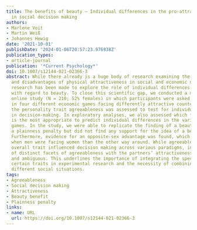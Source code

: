 ```yaml
---
title: The benefits of beauty – Individual differences in the pro-attractiveness bias
  in social decision making
authors:
- Marlene Voit
- Martin Weiß
- Johannes Hewig
date: '2021-10-01'
publishDate: '2024-01-06T20:57:23.976938Z'
publication_types:
- article-journal
publication: '*Current Psychology*'
doi: 10.1007/s12144-021-02366-3
abstract: While there already is a huge body of research examining the advantages
  and disadvantages of physical attractiveness in social and economic decisions, little
  research has been made to explore the role of individual differences in social decision-making
  with regard to beauty. To close this scientific gap, we conducted a multiparadigm
  online study (N = 210; 52% females) in which participants were asked to make decisions
  in four different economic games facing differently attractive counterparts. Additionally,
  the personality trait agreeableness was assessed to test for individual differences
  in decision-making. In exploratory analyses, we also assessed which facet of agreeableness
  is the most appropriate to predict individual differences in the various economic
  games. In the study, we were able to replicate the finding of a beauty premium and
  a plainness penalty but did not find any support for the idea of a beauty penalty.
  Furthermore, evidence for an opposite-sex advantage was found, which was greater
  when men were facing women than the other way around. While agreeableness as an
  overall trait influenced decision making across various paradigms, interactions
  of distinct facets of agreeableness with the partners’ attractiveness remain heterogeneous
  and ambiguous. This underlines the importance of integrating the specificity of
  certain traits in experimental research and the necessity of combining them with
  different social situations.
tags:
- Agreeableness
- Social decision making
- Attractiveness
- Beauty benefit
- Plainness penalty
links:
- name: URL
  url: https://doi.org/10.1007/s12144-021-02366-3
---
```

